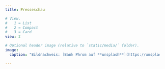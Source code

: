 ```yaml
---
title: Presseschau

# View.
#   1 = List
#   2 = Compact
#   3 = Card
view: 2

# Optional header image (relative to `static/media/` folder).
image:
  caption: "Bildnachweis: [Bank Phrom auf **unsplash**](https://unsplash.com/photos/Tzm3Oyu_6sk)"

---
```

